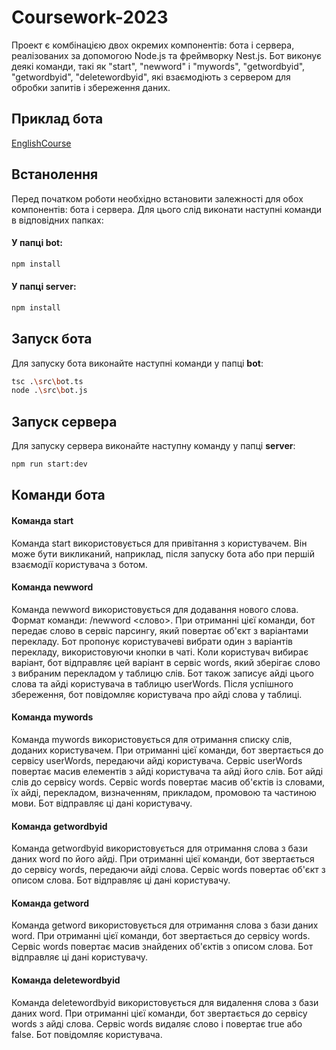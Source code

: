 # Coursework-2023

Проект є комбінацією двох окремих компонентів: бота і сервера, реалізованих за допомогою Node.js та фреймворку Nest.js. Бот виконує деякі команди, такі як "start", "newword" і "mywords", "getwordbyid", "getwordbyid", "deletewordbyid", які взаємодіють з сервером для обробки запитів і збереження даних.

## Приклад бота
[EnglishCourse](https://t.me/englishCourseByBebot)

## Встанолення
Перед початком роботи необхідно встановити залежності для обох компонентів: бота і сервера. Для цього слід виконати наступні команди в відповідних папках:

#### У папці bot:


```bash
npm install
```
#### У папці server:

```bash
npm install
```

## Запуск бота
Для запуску бота виконайте наступні команди у папці **bot**:

```bash
tsc .\src\bot.ts
node .\src\bot.js
```

## Запуск сервера
Для запуску сервера виконайте наступну команду у папці **server**:

```bash
npm run start:dev
```

## Команди бота
#### Команда start
Команда start використовується для привітання з користувачем. Він може бути викликаний, наприклад, після запуску бота або при першій взаємодії користувача з ботом.

#### Команда newword
Команда newword використовується для додавання нового слова. Формат команди: /newword <слово>. При отриманні цієї команди, бот передає слово в сервіс парсингу, який повертає об'єкт з варіантами перекладу. Бот пропонує користувачеві вибрати один з варіантів перекладу, використовуючи кнопки в чаті. Коли користувач вибирає варіант, бот відправляє цей варіант в сервіс words, який зберігає слово з вибраним перекладом у таблицю слів. Бот також записує айді цього слова та айді користувача в таблицю userWords. Після успішного збереження, бот повідомляє користувача про айді слова у таблиці.

#### Команда mywords
Команда mywords використовується для отримання списку слів, доданих користувачем. При отриманні цієї команди, бот звертається до сервісу userWords, передаючи айді користувача. Сервіс userWords повертає масив елементів з айді користувача та айді його слів. Бот айді слів до сервісу words. Сервіс words повертає масив об'єктів із словами, їх айді, перекладом, визначенням, прикладом, промовою та частиною мови. Бот відправляє ці дані користувачу.

#### Команда getwordbyid
Команда getwordbyid використовується для отримання слова з бази даних word по його айді. При отриманні цієї команди, бот звертається до сервісу words, передаючи айді слова. Сервіс words повертає об'єкт з описом слова. Бот відправляє ці дані користувачу.

#### Команда getword
Команда getword використовується для отримання слова з бази даних word. При отриманні цієї команди, бот звертається до сервісу words. Сервіс words повертає масив знайдених об'єктів з описом слова. Бот відправляє ці дані користувачу.

#### Команда deletewordbyid
Команда deletewordbyid використовується для видалення слова з бази даних word. При отриманні цієї команди, бот звертається до сервісу words з айді слова. Сервіс words видаляє слово і повертає true або false. Бот повідомляє користувача.